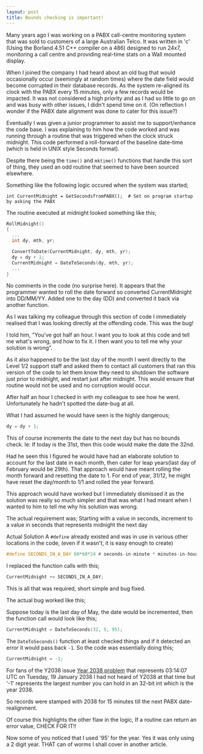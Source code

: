 ```yaml
---
layout: post
title: Bounds checking is important!
---
```



Many years ago I was working on a PABX call-centre monitoring system that was sold to customers of a large Australian Telco. It was written in 'c' (Using the Borland 4.51 C++ compiler on a 486) designed to run 24x7, monitoring a call centre and providing real-time stats on a Wall mounted display.

When I joined the company I had heard about an old bug that would occasionally occur (seemingly at random times) where the date field would become corrupted in their database records. As the system re-aligned its clock with the PABX every 15 minutes, only a few records would be impacted. It was not considered a high priority and as I had so little to go on and was busy with other issues, I didn't spend time on it. (On reflection I wonder if the PABX date alignment was done to cater for this issue?)

Eventually I was given a junior programmer to assist me to support/enhance the code base. I was explaining to him how the code worked and was running through a routine that was triggered when the clock struck midnight.
This code performed a roll-forward of the baseline date-time (which is held in UNIX style Seconds format).

Despite there being the `time()` and `mktime()` functions that handle this sort of thing, they used an odd routine that seemed to have been sourced elsewhere.

Something like the following logic occured when the system was started;

	int CurrentMidnight = GetSecondsfromPABX();  # Set on program startup by asking the PABX

The routine executed at midnight looked something like this;

```c++
RollMidnight()
{
  ...
  int dy, mth, yr;

  ConvertToDate(CurrentMidnight, dy, mth, yr);
  dy = dy + 1;
  CurrentMidnight = DateToSeconds(dy, mth, yr);
  ...
}
```

No comments in the code (no surprise here). It appears that the programmer wanted to roll the date forward so converted CurrentMidnight into DD/MM/YY. Added one to the day (DD) and converted it back via another function.

As I was talking my colleague through this section of code I immediately realised that I was looking directly at the offending code. This was the bug!

I told him,
"You've got half an hour. I want you to look at this code and tell me what's wrong, and how to fix it. I then want you to tell me why your solution is wrong".

As it also happened to be the last day of the month I went directly to the Level 1/2 support staff and asked them to contact all customers that ran this version of the code to let them know they need to shutdown the software just prior to midnight, and restart just after midnight. This would ensure that routine would not be used and no corruption would occur.

After half an hour I checked in with my colleague to see how he went.
Unfortunately he hadn't spotted the date-bug at all.

What I had assumed he would have seen is the highly dangerous;

```c++
dy = dy + 1;
```

This of course increments the date to the next day but has no bounds check.
Ie: If today is the 31st, then this code would make the date the 32nd.

Had he seen this I figured he would have had an elaborate solution to account for the last date in each month, then cater for leap years(last day of February would be 29th). That approach would have meant rolling the month forward and resetting the date to 1.
For end of year, 31/12, he might have reset the day/month to 1/1 and rolled the year forward.

This approach would have worked but I immediately dismissed it as the solution was really so much simpler and that was what I had meant when I wanted to him to tell me why his solution was wrong.

The actual requirement was;
Starting with a value in seconds, increment to a value in seconds that represents midnight the next day

Actual Solution
A `#define` already existed and was in use in various other locations in the code, (even if it wasn't, it is easy enough to create)

```c++
#define SECONDS_IN_A_DAY 60*60*24 # seconds-in-minute * minutes-in-hour * hours-in-day
```

I replaced the function calls with this;

```c++
CurrentMidnight += SECONDS_IN_A_DAY;
```

This is all that was required, short simple and bug fixed.


The actual bug worked like this;

Suppose today is the last day of May, the date would be incremented, then the function call would look like this;

```c++
CurrentMidnight = DateToSeconds(32, 5, 95);
```

The `DateToSeconds()` function at least checked things and if it detected an error it would pass back `-1`.
So the code was essentially doing this;

```c++
CurrentMidnight = -1;
```

For fans of the Y2038 issue [Year 2038 problem](http://en.wikipedia.org/wiki/Year_2038_problem) that represents 03:14:07 UTC on Tuesday, 19 January 2038
I had not heard of Y2038 at that time but '-1' represents the largest number you can hold in an 32-bit int which is the year 2038.

So records were stamped with 2038 for 15 minutes till the next PABX date-realignment.

Of course this highlights the other flaw in the logic,
If a routine can return an error value, CHECK FOR IT!!

Now some of you noticed that I used '95' for the year. Yes it was only using a 2 digit year. THAT can of worms I shall cover in another article.